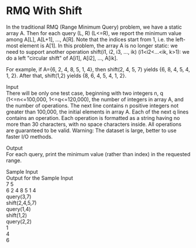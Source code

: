 # RMQ With Shift
In the traditional RMQ (Range Minimum Query) problem,
we have a static array A. Then for each query (L, R) (L<=R), we report the minimum value among A[L], A[L+1], …, A[R]. Note that the indices start from 1, i.e. the left-most element is A[1].
In this problem, the array A is no longer static: we need to support another operation shift(i1, i2, i3, …, ik) (i1<i2<...<ik, k>1): we do a left "circular shift" of A[i1], A[i2], …, A[ik].<br>

For example, if A={6, 2, 4, 8, 5, 1, 4}, then shift(2, 4, 5, 7) yields {6, 8, 4, 5, 4, 1, 2}. After that, shift(1,2) yields {8, 6, 4, 5, 4, 1, 2}.

Input<br>
There will be only one test case, beginning with two integers n, q (1<=n<=100,000, 1<=q<=120,000), the number of integers in array A, and the number of operations. The next line contains n positive integers not greater than 100,000, the initial elements in array A. Each of the next q lines contains an operation. Each operation is formatted as a string having no more than 30 characters, with no space characters inside. All operations are guaranteed to be valid. Warning: The dataset is large, better to use faster I/O methods.

Output<br>
For each query, print the minimum value (rather than index) in the requested range.

Sample Input<br>
Output for the Sample Input<br>
7 5<br>
6 2 4 8 5 1 4<br>
query(3,7)<br>
shift(2,4,5,7)<br>
query(1,4)<br>
shift(1,2)<br>
query(2,2)<br>
1<br>
4<br>
6<br>
